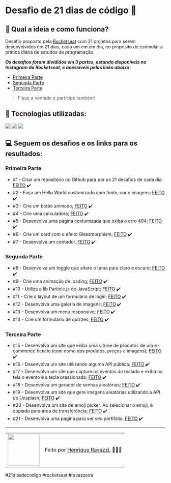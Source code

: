 # Desafio de 21 dias de código 🚀

## 🤔 Qual a ideia e como funciona?

Desafio proposto pela <a href="https://rocketseat.com.br">Rocketseat</a> com 21 projetos para serem desenvolvidos em 21 dias, cada um em um dia, no propósito de estimular a prática diária de estudos de programação.

***Os desafios foram divididos em 3 partes, estando disponíveis no Instagram da Rocketseat, e acessíveis pelos links abaixo:***
<br>
+ <a href="https://www.instagram.com/p/ChTBg1BpLGU/?utm_source=ig_web_copy_link">Primeira Parte</a>
+ <a href="https://www.instagram.com/p/ChkahuNOLvF/?utm_source=ig_web_copy_link">Segunda Parte</a>
+ <a href="https://www.instagram.com/p/Ch3EOQ0p2sZ/?utm_source=ig_web_copy_link">Terceira Parte</a>

> Fique a vontade e participe também!

## 🧠 Tecnologias utilizadas:

<div>
    <img src="https://img.shields.io/badge/HTML5-E34F26?style=for-the-badge&logo=html5&logoColor=white" />
    <img src="https://img.shields.io/badge/CSS3-1572B6?style=for-the-badge&logo=css3&logoColor=white" />
    <img src="https://img.shields.io/badge/JavaScript-F7DF1E?style=for-the-badge&logo=javascript&logoColor=black" />
</div>

## 💻 Seguem os desafios e os links para os resultados:

### Primeira Parte

+ #1 - Criar um repositório no Github para por os 21 desafios de cada dia;  <a href="https://henriqueravazzi.github.io/desafio-21-rocketseat">FEITO</a> ✔️
+ #2 - Faça um Hello World customizado com fonte, cor e imagens;  <a href="https://henriqueravazzi.github.io/desafio-21-rocketseat/dia-02/">FEITO</a> ✔️
+ #3 - Crie um botão animado;  <a href="https://henriqueravazzi.github.io/desafio-21-rocketseat/dia-03">FEITO</a> ✔️
+ #4 - Crie uma calculadora;  <a href="https://henriqueravazzi.github.io/desafio-21-rocketseat/dia-04">FEITO</a> ✔️
+ #5 - Desenvolva uma página costumizada que exiba o erro 404;  <a href="https://henriqueravazzi.github.io/desafio-21-rocketseat/dia-05">FEITO</a> ✔️
+ #6 - Crie um card com o efeito Glassmorphism;  <a href="https://henriqueravazzi.github.io/desafio-21-rocketseat/dia-06">FEITO</a> ✔️
+ #7 - Desenvolva um contador.  <a href="https://henriqueravazzi.github.io/desafio-21-rocketseat/dia-07">FEITO</a> ✔️

### Segunda Parte

+ #8 - Desenvolva um toggle que altere o tema para claro e escuro;  <a href="https://henriqueravazzi.github.io/desafio-21-rocketseat/dia-08">FEITO</a> ✔️
+ #9 - Crie uma animação de loading;  <a href="https://henriqueravazzi.github.io/desafio-21-rocketseat/dia-09">FEITO</a> ✔️
+ #10 - Utilize a lib Particle.js do JavaScript;  <a href="https://henriqueravazzi.github.io/desafio-21-rocketseat/dia-10">FEITO</a> ✔️
+ #11 - Crie o layout de um formulário de login;  <a href="https://henriqueravazzi.github.io/desafio-21-rocketseat/dia-11">FEITO</a> ✔️
+ #12 - Desenvolva uma galeria de imagens;  <a href="https://henriqueravazzi.github.io/desafio-21-rocketseat/dia-12">FEITO</a> ✔️
+ #13 - Desenvolva um menu responsivo;  <a href="https://henriqueravazzi.github.io/desafio-21-rocketseat/dia-13">FEITO</a> ✔️
+ #14 - Crie um formulário de quizzes;  <a href="https://henriqueravazzi.github.io/desafio-21-rocketseat/dia-14">FEITO</a> ✔️

### Terceira Parte

+ #15 - Desenvolva um site que exiba uma vitrine de produtos de um e-commerce fictício (com nome dos produtos, preços e imagens);  <a href="https://henriqueravazzi.github.io/desafio-21-rocketseat/dia-15">FEITO</a> ✔️
+ #16 - Desenvolva um site utilizando alguma API pública;  <a href="https://henriqueravazzi.github.io/desafio-21-rocketseat/dia-16">FEITO</a> ✔️
+ #17 - Desenvolva um site que capture os eventos do teclado e exiba na tela o evento e a tecla pressionada;  <a href="https://henriqueravazzi.github.io/desafio-21-rocketseat/dia-17">FEITO</a> ✔️
+ #18 - Desenvolva um gerador de senhas aleatórias;  <a href="https://henriqueravazzi.github.io/desafio-21-rocketseat/dia-18">FEITO</a> ✔️
+ #19 - Desenvolva um site que gere imagens aleatórias utilizando a API do Unsplash;  <a href="https://henriqueravazzi.github.io/desafio-21-rocketseat/dia-19">FEITO</a> ✔️
+ #20 - Desenvolva um site de emoji picker. Ao selecionar o emoji, é copiado para área de transferência;  <a href="https://henriqueravazzi.github.io/desafio-21-rocketseat/dia-20">FEITO</a> ✔️
+ #21 - Desenvolva uma página para ser seu portifólio. <a href="https://henriqueravazzi.github.io/henrique-ravazzi">FEITO</a> ✔️

---

<table>
  <tr>
    <td>
      <img src="https://github.com/HenriqueRavazzi.png" width="100px" />
    </td>
    <td>
      Feito por <a href="https://github.com/HenriqueRavazzi">Henrique Ravazzi.</a> 🙋🏿‍♂️
    </td>
  </tr>
</table>

#21diasdecodigo #rocketseat #ravazzeira
